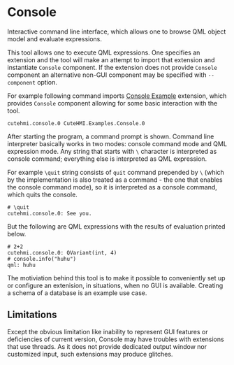 # Console

Interactive command line interface, which allows one to browse QML object model and evaluate expressions.

This tool allows one to execute QML expressions. One specifies an extension and the tool will make an attempt to import that
extension and instantiate `Console` component. If the extension does not provide `Console` component an alternative non-GUI
component may be specified with `--component` option.

For example following command imports [Console Example](../../extensions/CuteHMI/Examples/Console.0/) extension, which provides
`Console` component allowing for some basic interaction with the tool.
```
cutehmi.console.0 CuteHMI.Examples.Console.0
```

After starting the program, a command prompt is shown. Command line interpreter basically works in two modes: console command mode
and QML expression mode. Any string that starts with `\` character is interpreted as console command; everything else is
interpreted as QML expression.

For example `\quit` string consists of `quit` command prepended by `\` (which by the implementation is also treated as a command -
the one that enables the console command mode), so it is interpreted as a console command, which quits the console.
```
# \quit
cutehmi.console.0: See you.
```

But the following are QML expressions with the results of evaluation printed below.
```
# 2+2
cutehmi.console.0: QVariant(int, 4)
# console.info("huhu")
qml: huhu
```

The motiviation behind this tool is to make it possible to conveniently set up or configure an extenision, in situations, when no
GUI is available. Creating a schema of a database is an example use case.


## Limitations

Except the obvious limitation like inability to represent GUI features or deficiencies of current version, Console may have
troubles with extensions that use threads. As it does not provide dedicated output window nor customized input, such extensions may
produce glitches.
